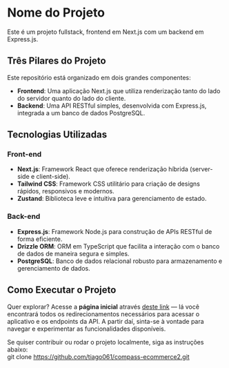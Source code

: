 # Nome do Projeto  
Este é um projeto fullstack, frontend em Next.js com um backend em Express.js.

## Três Pilares do Projeto  
Este repositório está organizado em dois grandes componentes:

- **Frontend**: Uma aplicação Next.js que utiliza renderização tanto do lado do servidor quanto do lado do cliente.  
- **Backend**: Uma API RESTful simples, desenvolvida com Express.js, integrada a um banco de dados PostgreSQL.

## Tecnologias Utilizadas  
### Front-end  
- **Next.js**: Framework React que oferece renderização híbrida (server-side e client-side).  
- **Tailwind CSS**: Framework CSS utilitário para criação de designs rápidos, responsivos e modernos.  
- **Zustand**: Biblioteca leve e intuitiva para gerenciamento de estado.  

### Back-end  
- **Express.js**: Framework Node.js para construção de APIs RESTful de forma eficiente.  
- **Drizzle ORM**: ORM em TypeScript que facilita a interação com o banco de dados de maneira segura e simples.  
- **PostgreSQL**: Banco de dados relacional robusto para armazenamento e gerenciamento de dados.  

## Como Executar o Projeto  
Quer explorar? Acesse a **página inicial** através [deste link](#) — lá você encontrará todos os redirecionamentos necessários para acessar o aplicativo e os endpoints da API. A partir daí, sinta-se à vontade para navegar e experimentar as funcionalidades disponíveis.  

Se quiser contribuir ou rodar o projeto localmente, siga as instruções abaixo:  
git clone https://github.com/tiago061/compass-ecommerce2.git  
   